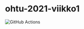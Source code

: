 # ohtu-2021-viikko1

![GitHub Actions](https://github.com/juhkure/ohtu-2021-viikko1/actions/workflows/gradle.yml/badge.svg)
